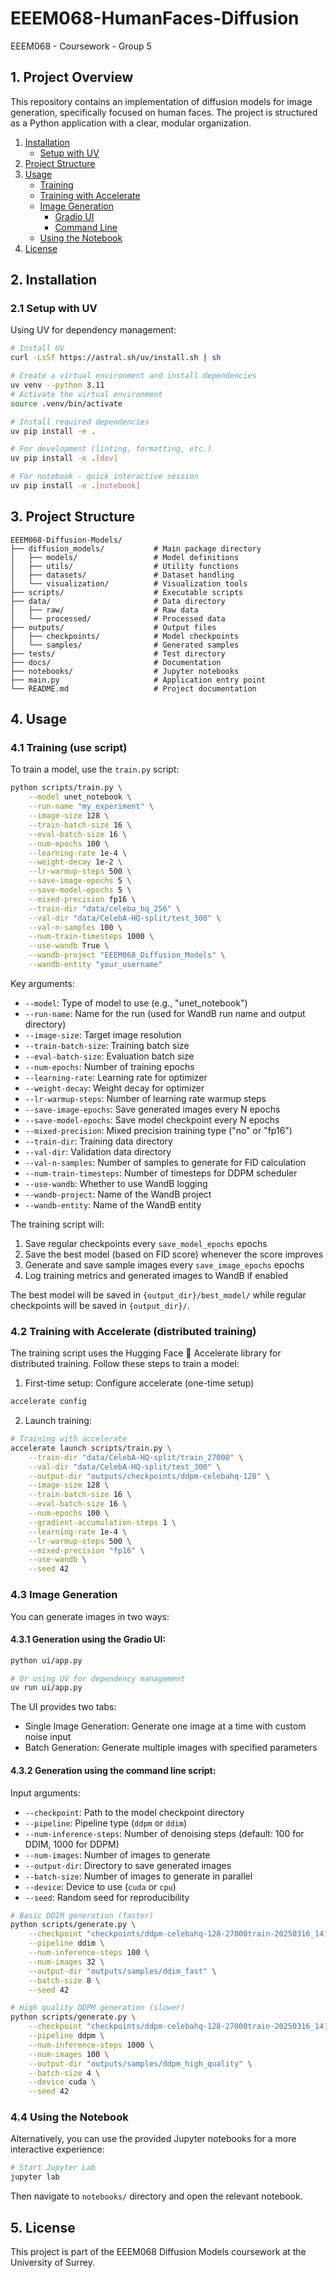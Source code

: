 # EEEM068-HumanFaces-Diffusion
EEEM068 - Coursework - Group 5 

## 1. Project Overview

This repository contains an implementation of diffusion models for image generation, specifically focused on human faces. The project is structured as a Python application with a clear, modular organization.

1. [Installation](#2-installation)
   - [Setup with UV](#21-setup-with-uv)
2. [Project Structure](#3-project-structure)
3. [Usage](#4-usage)
   - [Training](#41-training-use-script)
   - [Training with Accelerate](#42-training-with-accelerate-distributed-training)
   - [Image Generation](#43-image-generation)
     - [Gradio UI](#431-generation-using-the-gradio-ui)
     - [Command Line](#432-generation-using-the-command-line-script)
   - [Using the Notebook](#44-using-the-notebook)
4. [License](#5-license)

## 2. Installation

### 2.1 Setup with UV

Using UV for dependency management:

```bash
# Install UV
curl -LsSf https://astral.sh/uv/install.sh | sh

# Create a virtual environment and install dependencies
uv venv --python 3.11
# Activate the virtual environment
source .venv/bin/activate

# Install required dependencies
uv pip install -e .

# For development (linting, formatting, etc.)
uv pip install -e .[dev]

# For notebook - quick interactive session
uv pip install -e .[notebook]
```

## 3. Project Structure

```
EEEM068-Diffusion-Models/
├── diffusion_models/           # Main package directory
│   ├── models/                 # Model definitions
│   ├── utils/                  # Utility functions
│   ├── datasets/               # Dataset handling
│   └── visualization/          # Visualization tools
├── scripts/                    # Executable scripts
├── data/                       # Data directory
│   ├── raw/                    # Raw data
│   └── processed/              # Processed data
├── outputs/                    # Output files
│   ├── checkpoints/            # Model checkpoints
│   └── samples/                # Generated samples
├── tests/                      # Test directory
├── docs/                       # Documentation
├── notebooks/                  # Jupyter notebooks
├── main.py                     # Application entry point
└── README.md                   # Project documentation
```

## 4. Usage

### 4.1 Training (use script)

To train a model, use the `train.py` script:

```bash
python scripts/train.py \
    --model unet_notebook \
    --run-name "my_experiment" \
    --image-size 128 \
    --train-batch-size 16 \
    --eval-batch-size 16 \
    --num-epochs 100 \
    --learning-rate 1e-4 \
    --weight-decay 1e-2 \
    --lr-warmup-steps 500 \
    --save-image-epochs 5 \
    --save-model-epochs 5 \
    --mixed-precision fp16 \
    --train-dir "data/celeba_hq_256" \
    --val-dir "data/CelebA-HQ-split/test_300" \
    --val-n-samples 100 \
    --num-train-timesteps 1000 \
    --use-wandb True \
    --wandb-project "EEEM068_Diffusion_Models" \
    --wandb-entity "your_username"
```

Key arguments:
- `--model`: Type of model to use (e.g., "unet_notebook")
- `--run-name`: Name for the run (used for WandB run name and output directory)
- `--image-size`: Target image resolution
- `--train-batch-size`: Training batch size
- `--eval-batch-size`: Evaluation batch size
- `--num-epochs`: Number of training epochs
- `--learning-rate`: Learning rate for optimizer
- `--weight-decay`: Weight decay for optimizer
- `--lr-warmup-steps`: Number of learning rate warmup steps
- `--save-image-epochs`: Save generated images every N epochs
- `--save-model-epochs`: Save model checkpoint every N epochs
- `--mixed-precision`: Mixed precision training type ("no" or "fp16")
- `--train-dir`: Training data directory
- `--val-dir`: Validation data directory
- `--val-n-samples`: Number of samples to generate for FID calculation
- `--num-train-timesteps`: Number of timesteps for DDPM scheduler
- `--use-wandb`: Whether to use WandB logging
- `--wandb-project`: Name of the WandB project
- `--wandb-entity`: Name of the WandB entity

The training script will:
1. Save regular checkpoints every `save_model_epochs` epochs
2. Save the best model (based on FID score) whenever the score improves
3. Generate and save sample images every `save_image_epochs` epochs
4. Log training metrics and generated images to WandB if enabled

The best model will be saved in `{output_dir}/best_model/` while regular checkpoints will be saved in `{output_dir}/`.

### 4.2 Training with Accelerate (distributed training)

The training script uses the Hugging Face 🤗 Accelerate library for distributed training. Follow these steps to train a model:

1. First-time setup: Configure accelerate (one-time setup)
```bash
accelerate config
```

2. Launch training:
```bash
# Training with accelerate
accelerate launch scripts/train.py \
    --train-dir "data/CelebA-HQ-split/train_27000" \
    --val-dir "data/CelebA-HQ-split/test_300" \
    --output-dir "outputs/checkpoints/ddpm-celebahq-128" \
    --image-size 128 \
    --train-batch-size 16 \
    --eval-batch-size 16 \
    --num-epochs 100 \
    --gradient-accumulation-steps 1 \
    --learning-rate 1e-4 \
    --lr-warmup-steps 500 \
    --mixed-precision "fp16" \
    --use-wandb \
    --seed 42
```

### 4.3 Image Generation

You can generate images in two ways:

#### 4.3.1 Generation using the Gradio UI:
```bash
python ui/app.py

# Or using UV for dependency management
uv run ui/app.py
```

The UI provides two tabs:
- Single Image Generation: Generate one image at a time with custom noise input
- Batch Generation: Generate multiple images with specified parameters

#### 4.3.2 Generation using the command line script:

Input arguments:
- `--checkpoint`: Path to the model checkpoint directory
- `--pipeline`: Pipeline type (`ddpm` or `ddim`)
- `--num-inference-steps`: Number of denoising steps (default: 100 for DDIM, 1000 for DDPM)
- `--num-images`: Number of images to generate
- `--output-dir`: Directory to save generated images
- `--batch-size`: Number of images to generate in parallel
- `--device`: Device to use (`cuda` or `cpu`)
- `--seed`: Random seed for reproducibility

```bash
# Basic DDIM generation (faster)
python scripts/generate.py \
    --checkpoint "checkpoints/ddpm-celebahq-128-27000train-20250316_141247" \
    --pipeline ddim \
    --num-inference-steps 100 \
    --num-images 32 \
    --output-dir "outputs/samples/ddim_fast" \
    --batch-size 8 \
    --seed 42

# High quality DDPM generation (slower)
python scripts/generate.py \
    --checkpoint "checkpoints/ddpm-celebahq-128-27000train-20250316_141247" \
    --pipeline ddpm \
    --num-inference-steps 1000 \
    --num-images 100 \
    --output-dir "outputs/samples/ddpm_high_quality" \
    --batch-size 4 \
    --device cuda \
    --seed 42
```

### 4.4 Using the Notebook

Alternatively, you can use the provided Jupyter notebooks for a more interactive experience:

```bash
# Start Jupyter Lab
jupyter lab
```

Then navigate to `notebooks/` directory and open the relevant notebook.

## 5. License

This project is part of the EEEM068 Diffusion Models coursework at the University of Surrey.

